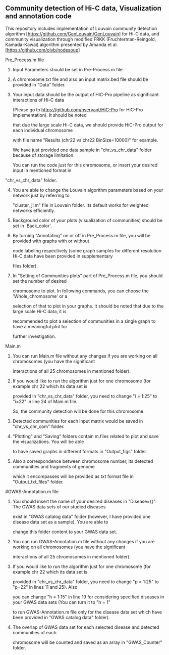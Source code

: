 ## Community detection of Hi-C data, Visualization and annotation code  

This repository includes implementation of Louvain community detection algorithm [https://github.com/GenLouvain/GenLouvain] for Hi-C data, and community visualization through modified FRKK
(Fruchterman-Reingold, Kamada-Kawai) algorithm presented by Amanda et al. [https://github.com/olvb/nodesoup]    


Pre_Process.m file  


1. Input Parameters should be set in Pre-Process.m file.   

2. A chromosome.txt file and also an input matrix.bed file should be provided in "Data" folder.  

3. Your input data should be the output of HiC-Pro pipeline as significant interactions of Hi-C data  
 
   (Please go to https://github.com/nservant/HiC-Pro for HiC-Pro implementation). It should be noted  

   that due the large scale Hi-C data, we should provide HiC-Pro output for each individual chromosome   

   with file name "Results (chr22 vs chr22 BinSize=10000)" for example.   

   We have just provided one data sample in "chr_vs_chr_data" folder because of storage limitation.   

   You can run the code just for this chromosome, or insert your desired input in mentioned format in   

  "chr_vs_chr_data" folder.   

4. You are able to change the Louvain algorithm parameters based on your network just by referring to   

   "cluster_jl.m" file in Louvain folder. Its default works for weighted networks efficiently.  

5. Background color of your plots (visualization of communities) should be set in 'Back_color'.  

6. By turning "Annotating" on or off in Pre_Process.m file, you will be provided with graphs with or without   
  
   node labeling respectively (some graph samples for different resolution Hi-C data have been provided in supplementary  

    files folder).  

7. In "Setting of Communities plots" part of Pre_Process.m file, you should set the number of desired  
  
   chromosome to plot. In following commands, you can choose the 'Whole_chromosome' or a   

   selection of that to plot in your graphs. It should be noted that due to the large scale Hi-C data, it is   

   recommended to plot a selection of communities in a single graph to have a meaningful plot for   

   further investigation.   


Main.m   
    
1. You can run Main.m file without any changes if you are working on all chromosomes (you have the significant   

   interactions of all 25 chromosomes in mentioned folder).  

2. If you would like to run the algorithm just for one chromosome (for example chr 22 which its data set is   

   provided in "chr_vs_chr_data" folder, you need to change "i = 1:25" to "i=22" in line 24 of Main.m file.  

   So, the community detection will be done for this chromosome.   

3. Detected communities for each input matrix would be saved in "chr_vs_chr_com" folder.  

4. "Plotting" and "Saving" folders contain m.files related to plot and save the visualizations. You will be able   

    to have saved graphs in different formats in "Output_figs" folder.  

5. Also a correspondence between chromosome number, its detected communities and fragments of genome   
  
   which it encompasses will be provided as txt format file in "Output_txt_files" folder.
  

 #GWAS-Annotation.m file  

1. You should insert the name of your desired diseases in "Disease={}". The GWAS data sets of our studied diseases  

   exist in "GWAS catalog data" folder (however, I have provided one disease data set as a sample). You are able to 
  
   change this folder content to your GWAS data set.  

2. You can run GWAS-Annotation.m file without any changes if you are working on all chromosomes (you have the significant   

   interactions of all 25 chromosomes in mentioned folder).  

3. If you would like to run the algorithm just for one chromosome (for example chr 22 which its data set is   

   provided in "chr_vs_chr_data" folder, you need to change "p = 1:25" to "p=22" in lines 11 and 25). Also  

   you can change "h = 1:15" in line 19 for considering specified diseases in your GWAS data sets (You can turn it to "h = 1"   

   to run GWAS-Annotation.m file only for the disease data set which have been provided in "GWAS catalog data" folder).   

4. The overlap of GWAS data set for each selected disease and detected communities of each   

   chromosome will be counted and saved as an array in "GWAS_Counter" folder.  



